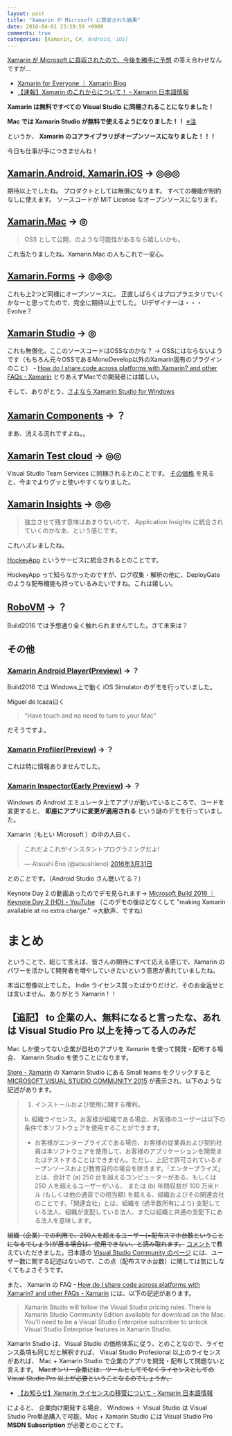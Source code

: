 ```yaml
---
layout: post
title: "Xamarin が Microsoft に買収された結果"
date: 2016-04-01 23:59:59 +0900
comments: true
categories: [Xamarin, C#, Android, iOS]
---
```

[Xamarin が Microsoft に買収されたので、今後を勝手に予想](http://qiita.com/amay077/items/4aa25db9509216cf5bf0) の答え合わせなんですが…
<!--more-->
* [Xamarin for Everyone ｜ Xamarin Blog](https://blog.xamarin.com/xamarin-for-all/)
* [【速報】Xamarin のこれからについて！ - Xamarin 日本語情報](http://ytabuchi.hatenablog.com/entry/ms-xamarin)

**Xamarin は無料ですべての Visual Studio に同梱されることになりました！**

**Mac では Xamarin Studio が無料で使えるようになりました！！** [※注](http://qiita.com/amay077/items/6e5c40abe0c21fc79e6a#%E8%BF%BD%E8%A8%98-to-%E4%BC%81%E6%A5%AD%E3%81%AE%E4%BA%BA%E7%84%A1%E6%96%99%E3%81%AB%E3%81%AA%E3%82%8B%E3%81%A8%E8%A8%80%E3%81%A3%E3%81%9F%E3%81%AA%E3%81%82%E3%82%8C%E3%81%AF-visual-studio-pro-%E4%BB%A5%E4%B8%8A%E3%82%92%E6%8C%81%E3%81%A3%E3%81%A6%E3%82%8B%E4%BA%BA%E3%81%AE%E3%81%BF%E3%81%A0)

というか、 **Xamarin のコアライブラリがオープンソースになりました！！！**

今日も仕事が手につきませんね！


## [Xamarin.Android, Xamarin.iOS](https://xamarin.com/platform) → ◎◎◎

期待以上でしたね。
プロダクトとしては無償になります。
すべての機能が制約なしに使えます。
ソースコードが MIT License なオープンソースになります。

## [Xamarin.Mac](https://xamarin.com/platform#desktop) → ◎

> OSS として公開、のような可能性があるなら嬉しいかも。

これ当たりましたね。Xamarin.Mac の人もこれで一安心。


## [Xamarin.Forms](https://xamarin.com/forms) → ◎◎◎

これも上2つど同様にオープンソースに。
正直しばらくはプロプラエタリでいくかなーと思ってたので、完全に期待以上でした。
UIデザイナーは・・・Evolve？

## [Xamarin Studio](https://xamarin.com/studio) → ◎

これも無償化。ここのソースコードはOSSなのかな？ → OSSにはならないようです（もちろん元々OSSであるMonoDevelop以外のXamarin固有のプラグインのこと） - [How do I share code across platforms with Xamarin? and other FAQs - Xamarin](https://www.xamarin.com/faq#xpq7)
とりあえずMacでの開発者には嬉しい。

そして、ありがとう、[さよなら Xamarin Studio for Windows](https://www.xamarin.com/faq#xpq6)

## [Xamarin Components](https://components.xamarin.com/) → ？

まあ、消える流れですよね。。

## [Xamarin Test cloud](https://xamarin.com/test-cloud) → ◎◎

Visual Studio Team Services に同梱されるとのことです。
[その価格](https://www.visualstudio.com/ja-jp/products/visual-studio-team-services-pricing-vs.aspx) を見ると、今までよりグッと使いやすくなりました。

## [Xamarin Insights](https://xamarin.com/insights) → ◎◎

> 独立させて残す意味はあまりないので、 Application Insights に統合されていくのかなあ、という感じです。

これハズレましたね。

[HockeyApp](http://hockeyapp.net/features/) というサービスに統合されるとのことです。

HockeyApp って知らなかったのですが、ログ収集・解析の他に、DeployGate のような配布機能も持っているみたいですね。これは嬉しい。

## [RoboVM](https://robovm.com/) → ？

Build2016 では予想通り全く触れられませんでした。さて未来は？

## その他

### [Xamarin Android Player(Preview)](https://developer.xamarin.com/guides/android/getting_started/installation/android-player/) → ？

Build2016 では Windows上で動く iOS Simulator のデモを行っていました。

Miguel de Icaza曰く

> "Have touch and no need to turn to your Mac"

だそうですよ。


### [Xamarin Profiler(Preview)](https://xamarin.com/profiler) → ？

これは特に情報ありませんでした。

### [Xamarin Inspector(Early Preview)](https://developer.xamarin.com/guides/cross-platform/inspector/) → ？

Windows の Android エミュレータ上でアプリが動いているところで、コードを変更すると、 **即座にアプリに変更が適用される** という謎のデモを行っていました。

Xamarin（もとい Microsoft ）の中の人曰く、

<blockquote class="twitter-tweet" data-lang="ja"><p lang="ja" dir="ltr">これだよこれがインスタントプログラミングだよ!</p>&mdash; Atsushi Eno (@atsushieno) <a href="https://twitter.com/atsushieno/status/715566438203809792">2016年3月31日</a></blockquote>
<script async src="//platform.twitter.com/widgets.js" charset="utf-8"></script>

とのことです。（Android Studio さん聴いてる？）

Keynote Day 2 の動画あったのでデモ見られます→ [Microsoft Build 2016 ｜ Keynote Day 2 (HD) - YouTube](https://www.youtube.com/watch?v=WC7ijoFzjEg&feature=youtu.be&t=16m) （このデモの後ほどなくして "making Xamarin available at no extra charge." →大歓声、ですね）
# まとめ

ということで、総じて言えば、皆さんの期待にすべて応える感じで、Xamarin のパワーを活かして開発者を増やしていきたいという意思が表れていましたね。

本当に想像以上でした。
Indie ライセンス買ったばかりだけど、そのお金返せとは言いません、ありがとう Xamarin！！

## 【追記】 to 企業の人、無料になると言ったな、あれは Visual Studio Pro 以上を持ってる人のみだ

Mac しか使ってない企業が自社のアプリを Xamarin を使って開発・配布する場合、 Xamarin Studio を使うことになります。

[Store - Xamarin](https://store.xamarin.com/) の Xamarin Studio にある Small teams をクリックすると [MICROSOFT VISUAL STUDIO COMMUNITY 2015](https://www.visualstudio.com/support/legal/mt171547) が表示され、以下のような記述があります。

> 1. インストールおよび使用に関する権利。
> 
> b. 組織ライセンス。お客様が組織である場合、お客様のユーザーは以下の条件で本ソフトウェアを使用することができます。
> 
> * お客様がエンタープライズである場合、お客様の従業員および契約社員は本ソフトウェアを使用して、お客様のアプリケーションを開発またはテストすることはできません。ただし、上記で許可されているオープンソースおよび教育目的の場合を除きます。「エンタープライズ」とは、合計で (a) 250 台を超えるコンピューターがある、もしくは 250 人を超えるユーザーがいる、 または (b) 年間収益が 100 万米ドル (もしくは他の通貨での相当額) を超える、組織およびその関連会社のことです。「関連会社」とは、組織を (過半数所有により) 支配している法人、組織が支配している法人、または組織と共通の支配下にある法人を意味します。

~~組織（企業）での利用で、250人を超えるユーザー(=配布スマホ台数ということになるでしょう)が居る場合は、使用できない、と読み取れます。~~
[コメント](http://qiita.com/amay077/items/6e5c40abe0c21fc79e6a#comment-2297416c6d83b3593425)で教えていただきました。日本語の [Visual Studio Community のページ](https://www.microsoft.com/ja-jp/dev/products/community.aspx) には、ユーザー数に関する記述はないので、この点（配布スマホ台数）に関しては気にしなくてもよさそうです。

また、 Xamarin の FAQ - [How do I share code across platforms with Xamarin? and other FAQs - Xamarin](https://www.xamarin.com/faq#xpq8) には、以下の記述があります。

> Xamarin Studio will follow the Visual Studio pricing rules. There is Xamarin Studio Community Edition available for download on the Mac. You’ll need to be a Visual Studio Enterprise subscriber to unlock Visual Studio Enterprise features in Xamarin Studio.

Xamarin Studio は、Visual Studio の価格体系に従う、とのことなので、ライセンス条項も同じだと解釈すれば、 Visual Studio Profesional 以上のライセンスがあれば、 Mac + Xamarin Studio で企業のアプリを開発・配布して問題ないと言えます。
~~Macオンリー企業には、ツールとしてでなくライセンスとしての Visual Studio Pro 以上が必要ということなるのでしょうか。~~

* [【お知らせ】Xamarin ライセンスの移管について - Xamarin 日本語情報](http://ytabuchi.hatenablog.com/entry/2016/04/21/123000)

によると、 企業向け開発する場合、 Windows ＋ Visual Studio は Visual Studio Pro単品購入で可能、Mac + Xamarin Studio には Visual Studio Pro **MSDN Subscription** が必要とのことです。
